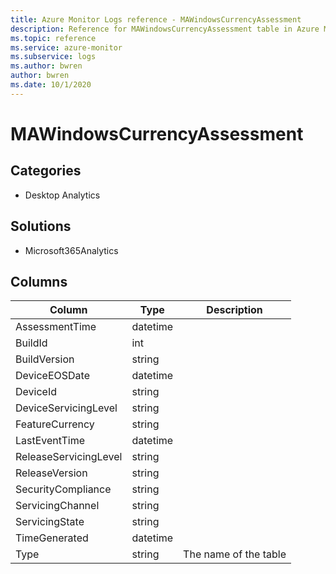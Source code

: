 ```yaml
---
title: Azure Monitor Logs reference - MAWindowsCurrencyAssessment
description: Reference for MAWindowsCurrencyAssessment table in Azure Monitor Logs.
ms.topic: reference
ms.service: azure-monitor
ms.subservice: logs
ms.author: bwren
author: bwren
ms.date: 10/1/2020
---
```


# MAWindowsCurrencyAssessment

 

## Categories

- Desktop Analytics
## Solutions

- Microsoft365Analytics




## Columns

|Column|Type|Description|
|---|---|---|
|AssessmentTime|datetime||
|BuildId|int||
|BuildVersion|string||
|DeviceEOSDate|datetime||
|DeviceId|string||
|DeviceServicingLevel|string||
|FeatureCurrency|string||
|LastEventTime|datetime||
|ReleaseServicingLevel|string||
|ReleaseVersion|string||
|SecurityCompliance|string||
|ServicingChannel|string||
|ServicingState|string||
|TimeGenerated|datetime||
|Type|string|The name of the table|
